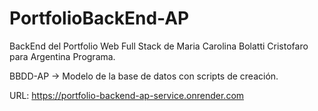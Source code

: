 # PortfolioBackEnd-AP

BackEnd del Portfolio Web Full Stack de Maria Carolina Bolatti Cristofaro para Argentina Programa.

BBDD-AP -> Modelo de la base de datos con scripts de creación.

URL: https://portfolio-backend-ap-service.onrender.com

